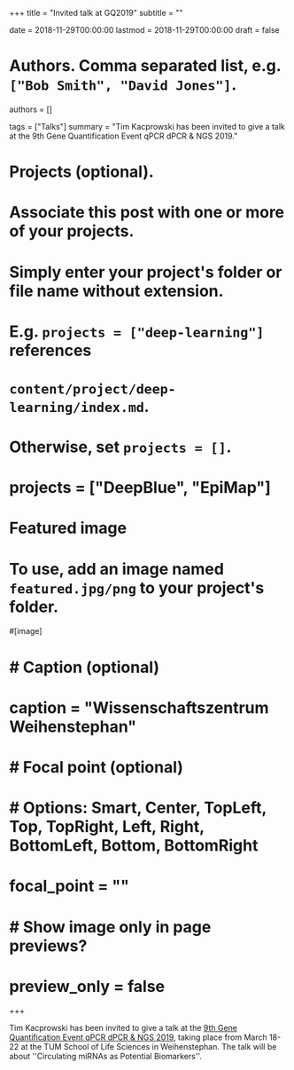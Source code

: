 +++
title = "Invited talk at GQ2019"
subtitle = ""

date = 2018-11-29T00:00:00
lastmod = 2018-11-29T00:00:00
draft = false

# Authors. Comma separated list, e.g. `["Bob Smith", "David Jones"]`.
authors = []

tags = ["Talks"]
summary = "Tim Kacprowski has been invited to give a talk at the 9th Gene Quantification Event qPCR dPCR & NGS 2019."

# Projects (optional).
#   Associate this post with one or more of your projects.
#   Simply enter your project's folder or file name without extension.
#   E.g. `projects = ["deep-learning"]` references 
#   `content/project/deep-learning/index.md`.
#   Otherwise, set `projects = []`.
# projects = ["DeepBlue", "EpiMap"]

# Featured image
# To use, add an image named `featured.jpg/png` to your project's folder. 
#[image]
#  # Caption (optional)
#  caption = "Wissenschaftszentrum Weihenstephan"
#
#  # Focal point (optional)
#  # Options: Smart, Center, TopLeft, Top, TopRight, Left, Right, BottomLeft, Bottom, BottomRight
#  focal_point = ""
#
#  # Show image only in page previews?
#  preview_only = false

+++

Tim Kacprowski has been invited to give a talk at the [9th Gene Quantification
Event qPCR dPCR & NGS 2019](http://www.qpcr-dpcr-ngs-2019.net), taking place
from March 18-22 at the TUM School of Life Sciences in Weihenstephan. The talk
will be about ''Circulating miRNAs as Potential Biomarkers''.

